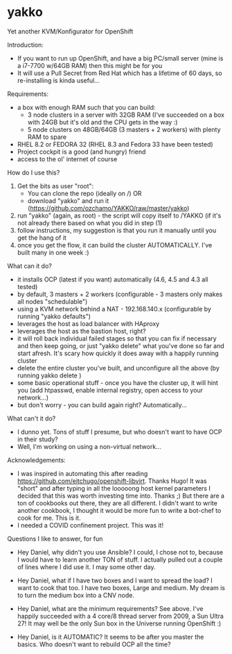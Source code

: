 # yakko

Yet another KVM/Konfigurator for OpenShift

Introduction:
- If you want to run up OpenShift, and have a big PC/small server (mine is a i7-7700 w/64GB RAM) then this might be for you
- It will use a Pull Secret from Red Hat which has a lifetime of 60 days, so re-installing is kinda useful...

Requirements:
- a box with enough RAM such that you can build:
    - 3 node clusters in a server with 32GB RAM (I've succeeded on a box with 24GB but it's old and the CPU gets in the way :)
    - 5 node clusters on 48GB/64GB (3 masters + 2 workers) with plenty RAM to spare
- RHEL 8.2 or FEDORA 32 (RHEL 8.3 and Fedora 33 have been tested)
- Project cockpit is a good (and hungry) friend
- access to the ol' internet of course

How do I use this?
1) Get the bits as user "root":
    - You can clone the repo (ideally on /) OR  
    - download "yakko" and run it (https://github.com/ozchamo/YAKKO/raw/master/yakko) 
2) run "yakko" (again, as root) - the script will copy itself to /YAKKO (if it's not already there based on what you did in step (1)
3) follow instructions, my suggestion is that you run it manually until you get the hang of it
4) once you get the flow, it can build the cluster AUTOMATICALLY. I've built many in one week :)

What can it do?
- it installs OCP (latest if you want) automatically (4.6, 4.5 and 4.3 all tested)
- by default, 3 masters + 2 workers (configurable - 3 masters only makes all nodes "schedulable")
- using a KVM network behind a NAT - 192.168.140.x (configurable by running "yakko defaults")
- leverages the host as load balancer with HAproxy
- leverages the host as the bastion host, right?
- it will roll back individual failed stages so that you can fix if necessary and then keep going, or just "yakko delete" what you've done so far and start afresh. It's scary how quickly it does away with a happily running cluster
- delete the entire cluster you've built, and unconfigure all the above (by running yakko delete <cluster-name>)
- some basic operational stuff - once you have the cluster up, it will hint you 
  (add htpasswd, enable internal registry, open access to your network...)
- but don't worry - you can build again right? Automatically...

What can't it do?
- I dunno yet. Tons of stuff I presume, but who doesn't want to have OCP in their study?
- Well, I'm working on using a non-virtual network...

Acknowledgements:
- I was inspired in automating this after reading https://github.com/eitchugo/openshift-libvirt. Thanks Hugo! 
It was "short" and after typing in all the looooong host kernel parameters I decided that this was worth investing time into. Thanks ;)
But there are a ton of cookbooks out there, they are all different. I didn't want to write another cookbook, I thought it would be more fun to write a bot-chef to cook for me. This is it.
- I needed a COVID confinement project. This was it!

Questions I like to answer, for fun

- Hey Daniel, why didn't you use Ansible? 
I could, I chose not to, because I would have to learn another TON of stuff. I actually pulled out a couple of lines where I did use it. I may some other day.

- Hey Daniel, what if I have two boxes and I want to spread the load?
I want to cook that too. I have two boxes, Large and medium. My dream is to turn the medium box into a CNV node.

- Hey Daniel, what are the minimum requirements?
See above. I've happily succeeded with a 4 core/8 thread server from 2009, a Sun Ultra 27! It may well be the only Sun box in the Universe running OpenShift :)

- Hey Daniel, is it AUTOMATIC?
It seems to be after you master the basics. Who doesn't want to rebuild OCP all the time?

